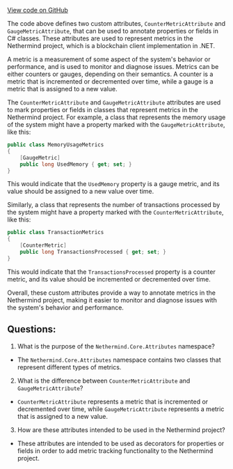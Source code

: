 [View code on GitHub](https://github.com/NethermindEth/nethermind/src/Nethermind/Nethermind.Core/Attributes/Metrics.cs)

The code above defines two custom attributes, `CounterMetricAttribute` and `GaugeMetricAttribute`, that can be used to annotate properties or fields in C# classes. These attributes are used to represent metrics in the Nethermind project, which is a blockchain client implementation in .NET.

A metric is a measurement of some aspect of the system's behavior or performance, and is used to monitor and diagnose issues. Metrics can be either counters or gauges, depending on their semantics. A counter is a metric that is incremented or decremented over time, while a gauge is a metric that is assigned to a new value.

The `CounterMetricAttribute` and `GaugeMetricAttribute` attributes are used to mark properties or fields in classes that represent metrics in the Nethermind project. For example, a class that represents the memory usage of the system might have a property marked with the `GaugeMetricAttribute`, like this:

```csharp
public class MemoryUsageMetrics
{
    [GaugeMetric]
    public long UsedMemory { get; set; }
}
```

This would indicate that the `UsedMemory` property is a gauge metric, and its value should be assigned to a new value over time.

Similarly, a class that represents the number of transactions processed by the system might have a property marked with the `CounterMetricAttribute`, like this:

```csharp
public class TransactionMetrics
{
    [CounterMetric]
    public long TransactionsProcessed { get; set; }
}
```

This would indicate that the `TransactionsProcessed` property is a counter metric, and its value should be incremented or decremented over time.

Overall, these custom attributes provide a way to annotate metrics in the Nethermind project, making it easier to monitor and diagnose issues with the system's behavior and performance.
## Questions: 
 1. What is the purpose of the `Nethermind.Core.Attributes` namespace?
- The `Nethermind.Core.Attributes` namespace contains two classes that represent different types of metrics.

2. What is the difference between `CounterMetricAttribute` and `GaugeMetricAttribute`?
- `CounterMetricAttribute` represents a metric that is incremented or decremented over time, while `GaugeMetricAttribute` represents a metric that is assigned to a new value.

3. How are these attributes intended to be used in the Nethermind project?
- These attributes are intended to be used as decorators for properties or fields in order to add metric tracking functionality to the Nethermind project.